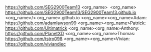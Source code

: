 https://github.com/SEG2900Team13 <org_name> ­
<org_name> https://github.com/SEG2900Team13/SEG2900Team13.github.io <org_name>/< org_name>.github.io 
<org_name><org_name>Adam: https://github.com/adamlawson99
<org_name><org_name>Patrick: https://github.com/Ultimatrick
<org_name><org_name>Anthony: https://github.com/PlanetXD
<org_name><org_name>Thomas: https://github.com/tstro098
<org_name><org_name>Vivian: https://github.com/viviandiec
